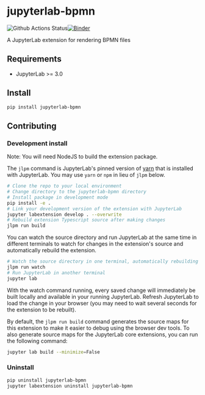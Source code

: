 # jupyterlab-bpmn

![Github Actions Status](https://github.com/datakurre/jupyterlab-bpmn/workflows/Build/badge.svg)[![Binder](https://mybinder.org/badge_logo.svg)](https://mybinder.org/v2/gh/datakurre/jupyterlab-bpmn/main?urlpath=lab/tree/examples/example.ipynb)

A JupyterLab extension for rendering BPMN files

## Requirements

* JupyterLab >= 3.0

## Install

```bash
pip install jupyterlab-bpmn
```

## Contributing

### Development install

Note: You will need NodeJS to build the extension package.

The `jlpm` command is JupyterLab's pinned version of
[yarn](https://yarnpkg.com/) that is installed with JupyterLab. You may use
`yarn` or `npm` in lieu of `jlpm` below.

```bash
# Clone the repo to your local environment
# Change directory to the jupyterlab-bpmn directory
# Install package in development mode
pip install -e .
# Link your development version of the extension with JupyterLab
jupyter labextension develop . --overwrite
# Rebuild extension Typescript source after making changes
jlpm run build
```

You can watch the source directory and run JupyterLab at the same time in different terminals to watch for changes in the extension's source and automatically rebuild the extension.

```bash
# Watch the source directory in one terminal, automatically rebuilding when needed
jlpm run watch
# Run JupyterLab in another terminal
jupyter lab
```

With the watch command running, every saved change will immediately be built locally and available in your running JupyterLab. Refresh JupyterLab to load the change in your browser (you may need to wait several seconds for the extension to be rebuilt).

By default, the `jlpm run build` command generates the source maps for this extension to make it easier to debug using the browser dev tools. To also generate source maps for the JupyterLab core extensions, you can run the following command:

```bash
jupyter lab build --minimize=False
```

### Uninstall

```bash
pip uninstall jupyterlab-bpmn
jupyter labextension uninstall jupyterlab-bpmn
```
